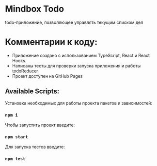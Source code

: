 # Mindbox Todo 

todo-приложение, позволяющее управлять текущим списком дел

# Комментарии к коду:
- Приложение создано с использованием TypeScript, React и React Hooks.
- Написаны тесты для проверки запуска приложения и работы todoReducer
- Проект доступен на GitHub Pages

## Available Scripts:

Установка необходимых для работы проекта пакетов и зависимостей:

### `npm i`

Чтобы запустить проект введите:

### `npm start`

Для запуска тестов введите:

### `npm test`

